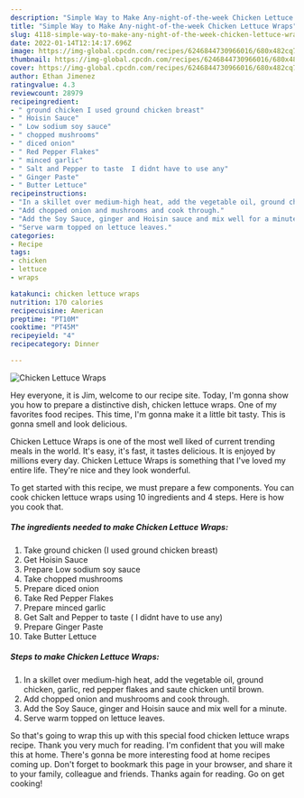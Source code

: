 ```yaml
---
description: "Simple Way to Make Any-night-of-the-week Chicken Lettuce Wraps"
title: "Simple Way to Make Any-night-of-the-week Chicken Lettuce Wraps"
slug: 4118-simple-way-to-make-any-night-of-the-week-chicken-lettuce-wraps
date: 2022-01-14T12:14:17.696Z
image: https://img-global.cpcdn.com/recipes/6246844730966016/680x482cq70/chicken-lettuce-wraps-recipe-main-photo.jpg
thumbnail: https://img-global.cpcdn.com/recipes/6246844730966016/680x482cq70/chicken-lettuce-wraps-recipe-main-photo.jpg
cover: https://img-global.cpcdn.com/recipes/6246844730966016/680x482cq70/chicken-lettuce-wraps-recipe-main-photo.jpg
author: Ethan Jimenez
ratingvalue: 4.3
reviewcount: 28979
recipeingredient:
- " ground chicken I used ground chicken breast"
- " Hoisin Sauce"
- " Low sodium soy sauce"
- " chopped mushrooms"
- " diced onion"
- " Red Pepper Flakes"
- " minced garlic"
- " Salt and Pepper to taste  I didnt have to use any"
- " Ginger Paste"
- " Butter Lettuce"
recipeinstructions:
- "In a skillet over medium-high heat, add the vegetable oil, ground chicken, garlic, red pepper flakes and saute chicken until brown."
- "Add chopped onion and mushrooms and cook through."
- "Add the Soy Sauce, ginger and Hoisin sauce and mix well for a minute."
- "Serve warm topped on lettuce leaves."
categories:
- Recipe
tags:
- chicken
- lettuce
- wraps

katakunci: chicken lettuce wraps 
nutrition: 170 calories
recipecuisine: American
preptime: "PT10M"
cooktime: "PT45M"
recipeyield: "4"
recipecategory: Dinner

---
```



![Chicken Lettuce Wraps](https://img-global.cpcdn.com/recipes/6246844730966016/680x482cq70/chicken-lettuce-wraps-recipe-main-photo.jpg)

Hey everyone, it is Jim, welcome to our recipe site. Today, I'm gonna show you how to prepare a distinctive dish, chicken lettuce wraps. One of my favorites food recipes. This time, I'm gonna make it a little bit tasty. This is gonna smell and look delicious.



Chicken Lettuce Wraps is one of the most well liked of current trending meals in the world. It's easy, it's fast, it tastes delicious. It is enjoyed by millions every day. Chicken Lettuce Wraps is something that I've loved my entire life. They're nice and they look wonderful.


To get started with this recipe, we must prepare a few components. You can cook chicken lettuce wraps using 10 ingredients and 4 steps. Here is how you cook that.

<!--inarticleads1-->

##### The ingredients needed to make Chicken Lettuce Wraps:

1. Take  ground chicken (I used ground chicken breast)
1. Get  Hoisin Sauce
1. Prepare  Low sodium soy sauce
1. Take  chopped mushrooms
1. Prepare  diced onion
1. Take  Red Pepper Flakes
1. Prepare  minced garlic
1. Get  Salt and Pepper to taste ( I didnt have to use any)
1. Prepare  Ginger Paste
1. Take  Butter Lettuce




<!--inarticleads2-->

##### Steps to make Chicken Lettuce Wraps:

1. In a skillet over medium-high heat, add the vegetable oil, ground chicken, garlic, red pepper flakes and saute chicken until brown.
1. Add chopped onion and mushrooms and cook through.
1. Add the Soy Sauce, ginger and Hoisin sauce and mix well for a minute.
1. Serve warm topped on lettuce leaves.




So that's going to wrap this up with this special food chicken lettuce wraps recipe. Thank you very much for reading. I'm confident that you will make this at home. There's gonna be more interesting food at home recipes coming up. Don't forget to bookmark this page in your browser, and share it to your family, colleague and friends. Thanks again for reading. Go on get cooking!
